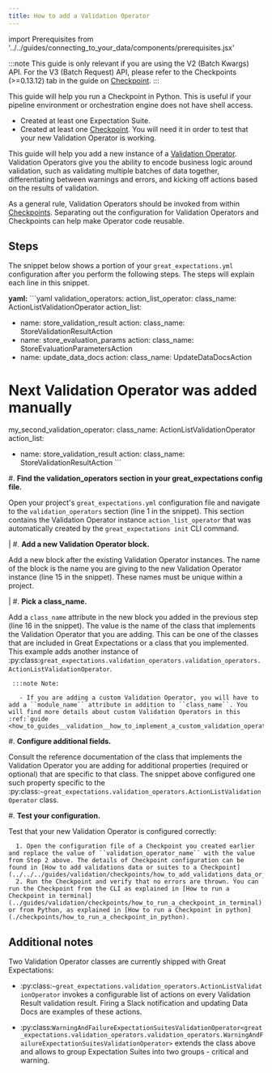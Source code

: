```yaml
---
title: How to add a Validation Operator
---
```

import Prerequisites from '../../guides/connecting_to_your_data/components/prerequisites.jsx'

:::note
This guide is only relevant if you are using the V2 (Batch Kwargs) API. For the V3 (Batch Request) API, please refer to the Checkpoints (>=0.13.12) tab in the guide on [Checkpoint](./checkpoints/how_to_create_a_new_checkpoint).
:::

This guide will help you run a Checkpoint in Python.
This is useful if your pipeline environment or orchestration engine does not have shell access.

<Prerequisites>

- Created at least one Expectation Suite.
- Created at least one [Checkpoint](./checkpoints/how_to_create_a_new_checkpoint). You will need it in order to test that your new Validation Operator is working.

</Prerequisites>

This guide will help you add a new instance of a [Validation Operator](../../reference/checkpoints_and_actions). Validation Operators give you the ability to encode business logic around validation, such as validating multiple batches of data together, differentiating between warnings and errors, and kicking off actions based on the results of validation.

As a general rule, Validation Operators should be invoked from within [Checkpoints](../../reference/core_concepts#checkpoints). Separating out the configuration for Validation Operators and Checkpoints can help make Operator code reusable.

Steps
-----

The snippet below shows a portion of your ``great_expectations.yml`` configuration after you perform the following steps. The steps will explain each line in this snippet.

**yaml:**
    ```yaml
validation_operators:
 action_list_operator:
   class_name: ActionListValidationOperator
   action_list:
   - name: store_validation_result
     action:
       class_name: StoreValidationResultAction
   - name: store_evaluation_params
     action:
       class_name: StoreEvaluationParametersAction
   - name: update_data_docs
     action:
       class_name: UpdateDataDocsAction
 # Next Validation Operator was added manually
 my_second_validation_operator:
   class_name: ActionListValidationOperator
   action_list:
   - name: store_validation_result
     action:
       class_name: StoreValidationResultAction
    ```


#. **Find the validation_operators section in your great_expectations config file.**

   Open your project's ``great_expectations.yml`` configuration file and navigate to the ``validation_operators`` section (line 1 in the snippet). This section contains the Validation Operator instance ``action_list_operator`` that was automatically created by the ``great_expectations init`` CLI command.

   |
#. **Add a new Validation Operator block.**

   Add a new block after the existing Validation Operator instances. The name of the block is the name you are giving to the new Validation Operator instance (line 15 in the snippet). These names must be unique within a project.

   |
#. **Pick a class_name.**

   Add a ``class_name`` attribute in the new block you added in the previous step (line 16 in the snippet). The value is the name of the class that implements the Validation Operator that you are adding. This can be one of the classes that are included in Great Expectations or a class that you implemented. This example adds another instance of :py:class:`great_expectations.validation_operators.validation_operators.ActionListValidationOperator`.

     :::note Note:

       - If you are adding a custom Validation Operator, you will have to add a ``module_name`` attribute in addition to ``class_name``. You will find more details about custom Validation Operators in this :ref:`guide <how_to_guides__validation__how_to_implement_a_custom_validation_operator>`.


#. **Configure additional fields.**

   Consult the reference documentation of the class that implements the Validation Operator you are adding for additional properties (required or optional) that are specific to that class. The snippet above configured one such property specific to the :py:class:`~great_expectations.validation_operators.ActionListValidationOperator` class.

#. **Test your configuration.**

   Test that your new Validation Operator is configured correctly:

      1. Open the configuration file of a Checkpoint you created earlier and replace the value of ``validation_operator_name`` with the value from Step 2 above. The details of Checkpoint configuration can be found in [How to add validations data or suites to a Checkpoint](../../../guides/validation/checkpoints/how_to_add_validations_data_or_suites_to_a_checkpoint).
      2. Run the Checkpoint and verify that no errors are thrown. You can run the Checkpoint from the CLI as explained in [How to run a Checkpoint in terminal](../guides/validation/checkpoints/how_to_run_a_checkpoint_in_terminal) or from Python, as explained in [How to run a Checkpoint in python](./checkpoints/how_to_run_a_checkpoint_in_python).


Additional notes
----------------

Two Validation Operator classes are currently shipped with Great Expectations:

* :py:class:`~great_expectations.validation_operators.ActionListValidationOperator` invokes a configurable list of actions on every Validation Result validation result. Firing a Slack notification and updating Data Docs are examples of these actions.

* :py:class:`WarningAndFailureExpectationSuitesValidationOperator<great_expectations.validation_operators.validation_operators.WarningAndFailureExpectationSuitesValidationOperator>` extends the class above and allows to group Expectation Suites into two groups - critical and warning.
